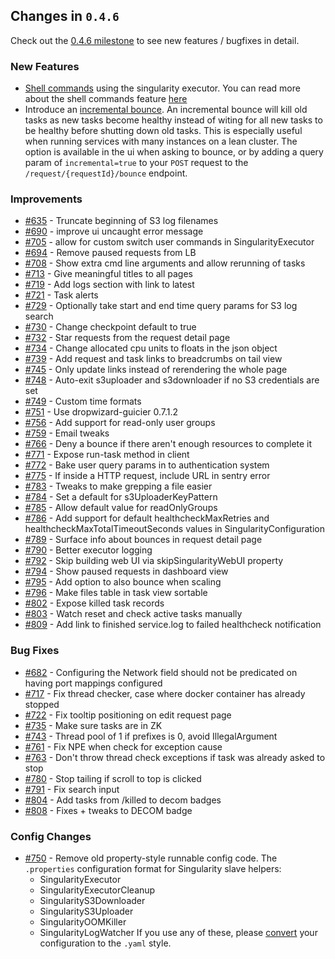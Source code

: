 ## Changes in `0.4.6`

Check out the [0.4.6 milestone](https://github.com/HubSpot/Singularity/issues?q=milestone%3A0.4.6+is%3Aclosed) to see new features / bugfixes in detail.

### New Features
 - [Shell commands](https://github.com/HubSpot/Singularity/pull/515) using the singularity executor. You can read more about the shell commands feature [here](../features/shell-commands.md)
 - Introduce an [incremental bounce](https://github.com/HubSpot/Singularity/pull/767). An incremental bounce will kill old tasks as new tasks become healthy instead of witing for all new tasks to be healthy before shutting down old tasks. This is especially useful when running services with many instances on a lean cluster. The option is available in the ui when asking to bounce, or by adding a query param of `incremental=true` to your `POST` request to the `/request/{requestId}/bounce` endpoint.

### Improvements
 - [#635](https://github.com/HubSpot/Singularity/pull/635) - Truncate beginning of S3 log filenames
 - [#690](https://github.com/HubSpot/Singularity/pull/690) - improve ui uncaught error message
 - [#705](https://github.com/HubSpot/Singularity/pull/705) - allow for custom switch user commands in SingularityExecutor
 - [#694](https://github.com/HubSpot/Singularity/pull/694) - Remove paused requests from LB
 - [#708](https://github.com/HubSpot/Singularity/pull/708) - Show extra cmd line arguments and allow rerunning of tasks
 - [#713](https://github.com/HubSpot/Singularity/pull/713) - Give meaningful titles to all pages
 - [#719](https://github.com/HubSpot/Singularity/pull/719) - Add logs section with link to latest
 - [#721](https://github.com/HubSpot/Singularity/pull/721) - Task alerts
 - [#729](https://github.com/HubSpot/Singularity/pull/729) - Optionally take start and end time query params for S3 log search
 - [#730](https://github.com/HubSpot/Singularity/pull/730) - Change checkpoint default to true
 - [#732](https://github.com/HubSpot/Singularity/pull/732) - Star requests from the request detail page
 - [#734](https://github.com/HubSpot/Singularity/pull/734) - Change allocated cpu units to floats in the json object
 - [#739](https://github.com/HubSpot/Singularity/pull/739) - Add request and task links to breadcrumbs on tail view
 - [#745](https://github.com/HubSpot/Singularity/pull/745) - Only update links instead of rerendering the whole page
 - [#748](https://github.com/HubSpot/Singularity/pull/748) - Auto-exit s3uploader and s3downloader if no S3 credentials are set
 - [#749](https://github.com/HubSpot/Singularity/pull/749) - Custom time formats
 - [#751](https://github.com/HubSpot/Singularity/pull/751) - Use dropwizard-guicier 0.7.1.2
 - [#756](https://github.com/HubSpot/Singularity/pull/756) - Add support for read-only user groups
 - [#759](https://github.com/HubSpot/Singularity/pull/759) - Email tweaks
 - [#766](https://github.com/HubSpot/Singularity/pull/766) - Deny a bounce if there aren't enough resources to complete it
 - [#771](https://github.com/HubSpot/Singularity/pull/771) - Expose run-task method in client
 - [#772](https://github.com/HubSpot/Singularity/pull/772) - Bake user query params in to authentication system
 - [#775](https://github.com/HubSpot/Singularity/pull/775) - If inside a HTTP request, include URL in sentry error
 - [#783](https://github.com/HubSpot/Singularity/pull/783) - Tweaks to make grepping a file easier
 - [#784](https://github.com/HubSpot/Singularity/pull/784) - Set a default for s3UploaderKeyPattern
 - [#785](https://github.com/HubSpot/Singularity/pull/785) - Allow default value for readOnlyGroups
 - [#786](https://github.com/HubSpot/Singularity/pull/786) - Add support for default healthcheckMaxRetries and healthcheckMaxTotalTimeoutSeconds values in SingularityConfiguration
 - [#789](https://github.com/HubSpot/Singularity/pull/789) - Surface info about bounces in request detail page
 - [#790](https://github.com/HubSpot/Singularity/pull/790) - Better executor logging
 - [#792](https://github.com/HubSpot/Singularity/pull/792) - Skip building web UI via skipSingularityWebUI property
 - [#794](https://github.com/HubSpot/Singularity/pull/794) - Show paused requests in dashboard view
 - [#795](https://github.com/HubSpot/Singularity/pull/795) - Add option to also bounce when scaling
 - [#796](https://github.com/HubSpot/Singularity/pull/796) - Make files table in task view sortable
 - [#802](https://github.com/HubSpot/Singularity/pull/802) - Expose killed task records
 - [#803](https://github.com/HubSpot/Singularity/pull/803) - Watch reset and check active tasks manually
 - [#809](https://github.com/HubSpot/Singularity/pull/809) - Add link to finished service.log to failed healthcheck notification

### Bug Fixes
 - [#682](https://github.com/HubSpot/Singularity/pull/682) - Configuring the Network field should not be predicated on having port mappings configured
 - [#717](https://github.com/HubSpot/Singularity/pull/717) - Fix thread checker, case where docker container has already stopped
 - [#722](https://github.com/HubSpot/Singularity/pull/722) - Fix tooltip positioning on edit request page
 - [#735](https://github.com/HubSpot/Singularity/pull/735) - Make sure tasks are in ZK
 - [#743](https://github.com/HubSpot/Singularity/pull/743) - Thread pool of 1 if prefixes is 0, avoid IllegalArgument
 - [#761](https://github.com/HubSpot/Singularity/pull/761) - Fix NPE when check for exception cause
 - [#763](https://github.com/HubSpot/Singularity/pull/763) - Don't throw thread check exceptions if task was already asked to stop
 - [#780](https://github.com/HubSpot/Singularity/pull/780) - Stop tailing if scroll to top is clicked
 - [#791](https://github.com/HubSpot/Singularity/pull/791) - Fix search input
 - [#804](https://github.com/HubSpot/Singularity/pull/804) - Add tasks from /killed to decom badges
 - [#808](https://github.com/HubSpot/Singularity/pull/808) - Fixes + tweaks to DECOM badge


### Config Changes
 - [#750](https://github.com/HubSpot/Singularity/pull/750) - Remove old property-style runnable config code. The `.properties` configuration format for Singularity slave helpers:
   - SingularityExecutor
   - SingularityExecutorCleanup
   - SingularityS3Downloader
   - SingularityS3Uploader
   - SingularityOOMKiller
   - SingularityLogWatcher
  If you use any of these, please [convert](https://github.com/HubSpot/Singularity/blob/7bbdb4c190292813edc4585a5fb4edb4dcafefe6/Docs/slave_extras.md) your configuration to the `.yaml` style.
